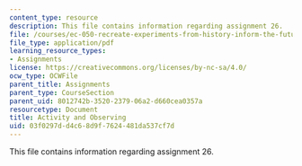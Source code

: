 ```yaml
---
content_type: resource
description: This file contains information regarding assignment 26.
file: /courses/ec-050-recreate-experiments-from-history-inform-the-future-from-the-past-galileo-january-iap-2010/03f0297dd4c68d9f7624481da537cf7d_MITEC_050IAP10_assn26.pdf
file_type: application/pdf
learning_resource_types:
- Assignments
license: https://creativecommons.org/licenses/by-nc-sa/4.0/
ocw_type: OCWFile
parent_title: Assignments
parent_type: CourseSection
parent_uid: 8012742b-3520-2379-06a2-d660cea0357a
resourcetype: Document
title: Activity and Observing
uid: 03f0297d-d4c6-8d9f-7624-481da537cf7d
---
```

This file contains information regarding assignment 26.